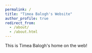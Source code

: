 ```yaml
---
permalink: /
title: "Timea Balogh's Website"
author_profile: true
redirect_from: 
  - /about/
  - /about.html
---
```


This is Timea Balogh's home on the web!


